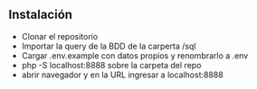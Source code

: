 ## Instalación
 - Clonar el repositorio
 - Importar la query de la BDD de la carperta /sql
 - Cargar .env.example con datos propios y renombrarlo a .env
 - php -S localhost:8888 sobre la carpeta del repo
 - abrir navegador y en la URL ingresar a localhost:8888
